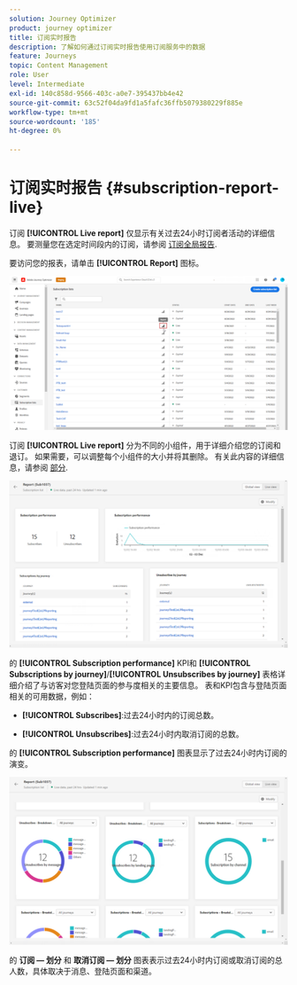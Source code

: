 ```yaml
---
solution: Journey Optimizer
product: journey optimizer
title: 订阅实时报告
description: 了解如何通过订阅实时报告使用订阅服务中的数据
feature: Journeys
topic: Content Management
role: User
level: Intermediate
exl-id: 140c858d-9566-403c-a0e7-395437bb4e42
source-git-commit: 63c52f04da9fd1a5fafc36ffb5079380229f885e
workflow-type: tm+mt
source-wordcount: '185'
ht-degree: 0%

---
```


# 订阅实时报告 {#subscription-report-live}

订阅 **[!UICONTROL Live report]** 仅显示有关过去24小时订阅者活动的详细信息。 要测量您在选定时间段内的订阅，请参阅 [订阅全局报告](subscription-report-global.md).

要访问您的报表，请单击 **[!UICONTROL Report]** 图标。

![](assets/subscription_report_7.png)

订阅 **[!UICONTROL Live report]** 分为不同的小组件，用于详细介绍您的订阅和退订。 如果需要，可以调整每个小组件的大小并将其删除。 有关此内容的详细信息，请参阅 [部分](live-report.md).

![](assets/subscription_report_3.png)

的 **[!UICONTROL Subscription performance]** KPI和 **[!UICONTROL Subscriptions by journey]**/**[!UICONTROL Unsubscribes by journey]** 表格详细介绍了与访客对您登陆页面的参与度相关的主要信息。 表和KPI包含与登陆页面相关的可用数据，例如：

* **[!UICONTROL Subscribes]**:过去24小时内的订阅总数。

* **[!UICONTROL Unsubscribes]**:过去24小时内取消订阅的总数。

的 **[!UICONTROL Subscription performance]** 图表显示了过去24小时内订阅的演变。

![](assets/subscription_report_4.png)

的 **订阅 — 划分** 和 **取消订阅 — 划分** 图表表示过去24小时内订阅或取消订阅的总人数，具体取决于消息、登陆页面和渠道。
